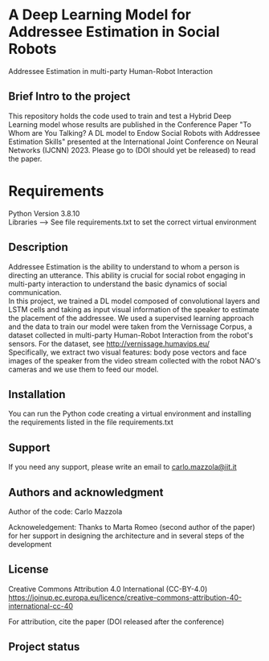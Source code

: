 # A Deep Learning Model for Addressee Estimation in Social Robots

Addressee Estimation in multi-party Human-Robot Interaction

## Brief Intro to the project

This repository holds the code used to train and test a Hybrid Deep Learning model whose results are published in the Conference Paper "To Whom are You Talking? A DL model to Endow Social Robots with Addressee Estimation Skills" presented at the International Joint Conference on Neural Networks (IJCNN) 2023.
Please go to (DOI should yet be released) to read the paper.

# Requirements

Python Version 3.8.10 \
Libraries --> See file requirements.txt to set the correct virtual environment	

## Description

Addressee Estimation is the ability to understand to whom a person is directing an utterance. This ability is crucial for social robot engaging in multi-party interaction to understand the basic dynamics of social communication. \
In this project, we trained a DL model composed of convolutional layers and LSTM cells and taking as input visual information of the speaker to estimate the placement of the addressee. 
We used a supervised learning approach and the data to train our model were taken from the Vernissage Corpus, a dataset collected in multi-party Human-Robot Interaction from the robot's sensors. For the dataset, see http://vernissage.humavips.eu/ \
Specifically, we extract two visual features: body pose vectors and face images of the speaker from the video stream collected with the robot NAO's cameras and we use them to feed our model.

## Installation
You can run the Python code creating a virtual environment and installing the requirements listed in the file requirements.txt

## Support
If you need any support, please write an email to carlo.mazzola@iit.it

## Authors and acknowledgment

Author of the code:
Carlo Mazzola

Acknoweledgement:
Thanks to Marta Romeo (second author of the paper) for her support in designing the architecture and in several steps of the development 

## License
Creative Commons Attribution 4.0 International (CC-BY-4.0)
https://joinup.ec.europa.eu/licence/creative-commons-attribution-40-international-cc-40

For attribution, cite the paper (DOI released after the conference)

## Project status
